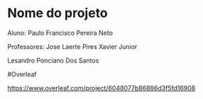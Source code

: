# Nome do projeto

Aluno: Paulo Francisco Pereira Neto

Professores: Jose Laerte Pires Xavier Junior

Lesandro Ponciano Dos Santos


#Overleaf

https://www.overleaf.com/project/6048077b86886d3f5fd16908

